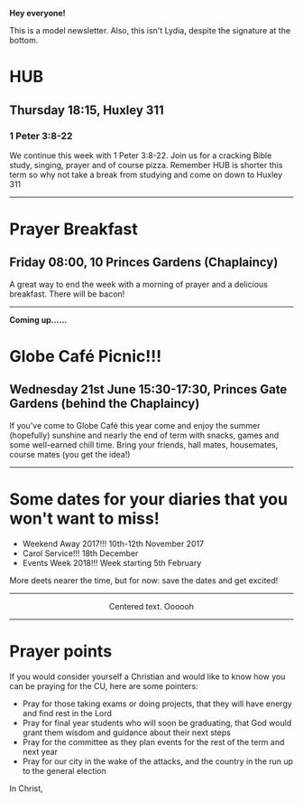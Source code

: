 **Hey everyone!**

This is a model newsletter. Also, this isn't Lydia, despite the signature at the bottom.

# HUB
## Thursday 18:15, Huxley 311
### 1 Peter 3:8-22
We continue this week with 1 Peter 3:8-22. Join us for a cracking Bible study, singing, prayer and of course pizza. Remember HUB is shorter this term so why not take a break from studying and come on down to Huxley 311

---

# Prayer Breakfast
## Friday 08:00, 10 Princes Gardens (Chaplaincy)
A great way to end the week with a morning of prayer and a delicious breakfast. There will be bacon!

---

**Coming up......**

# Globe Café Picnic!!!
## Wednesday 21st June 15:30-17:30, Princes Gate Gardens (behind the Chaplaincy)
If you've come to Globe Café this year come and enjoy the summer (hopefully) sunshine and nearly the end of term with snacks, games and some well-earned chill time.  Bring your friends, hall mates, housemates, course mates (you get the idea!)

---

# Some dates for your diaries that you won't want to miss!
- Weekend Away 2017!!! 10th-12th November 2017
- Carol Service!!! 18th December
- Events Week 2018!!! Week starting 5th February

More deets nearer the time, but for now: save the dates and get excited!


---

<center>Centered text. Oooooh</center>

---

# Prayer points
If you would consider yourself a Christian and would like to know how you can be praying for the CU, here  are some pointers:
- Pray for those taking exams or doing projects, that they will have energy and find rest in the Lord
- Pray for final year students who will soon be graduating, that God would grant them wisdom and guidance about their next steps
- Pray for the committee as they plan events for the rest of the term and next year
- Pray for our city in the wake of the attacks, and the country in the run up to the general election

In Christ,
